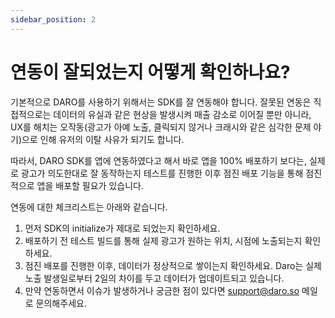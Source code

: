 ```yaml
---
sidebar_position: 2
---
```


# 연동이 잘되었는지 어떻게 확인하나요?

기본적으로 DARO를 사용하기 위해서는 SDK를 잘 연동해야 합니다. 잘못된 연동은 직접적으로는 데이터의 유실과 같은 현상을 발생시켜 매출 감소로 이어질 뿐만 아니라, UX를 해치는 오작동(광고가 아예 노출, 클릭되지 않거나 크래시와 같은 심각한 문제 야기)으로 인해 유저의 이탈 사유가 되기도 합니다.

따라서, DARO SDK를 앱에 연동하였다고 해서 바로 앱을 100% 배포하기 보다는, 실제로 광고가 의도한대로 잘 동작하는지 테스트를 진행한 이후 점진 배포 기능을 통해 점진적으로 앱을 배포할 필요가 있습니다.

연동에 대한 체크리스트는 아래와 같습니다.

1. 먼저 SDK의 initialize가 제대로 되었는지 확인하세요.
2. 배포하기 전 테스트 빌드를 통해 실제 광고가 원하는 위치, 시점에 노출되는지 확인하세요.
3. 점진 배포를 진행한 이후, 데이터가 정상적으로 쌓이는지 확인하세요. Daro는 실제 노출 발생일로부터 2일의 차이를 두고 데이터가 업데이트되고 있습니다.
4. 만약 연동하면서 이슈가 발생하거나 궁금한 점이 있다면 [support@daro.so](mailto:support@daro.so) 메일로 문의해주세요.